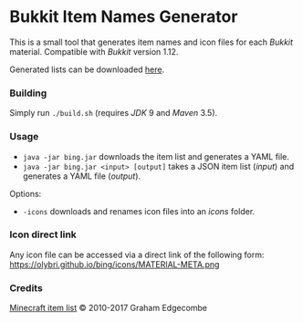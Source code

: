 # Bukkit Item Names Generator
This is a small tool that generates item names and icon files for each *Bukkit* material. Compatible with *Bukkit* version 1.12.

Generated lists can be downloaded [here](https://olybri.github.io/bing/).

### Building
Simply run `./build.sh` (requires *JDK* 9 and *Maven* 3.5).

### Usage
- `java -jar bing.jar` downloads the item list and generates a YAML file.
- `java -jar bing.jar <input> [output]` takes a JSON item list (*input*) and generates a YAML file (*output*).

Options:
- `-icons` downloads and renames icon files into an *icons* folder.

### Icon direct link
Any icon file can be accessed via a direct link of the following form: https://olybri.github.io/bing/icons/MATERIAL-META.png

### Credits
[Minecraft item list](http://minecraft-ids.grahamedgecombe.com/api) © 2010-2017 Graham Edgecombe
